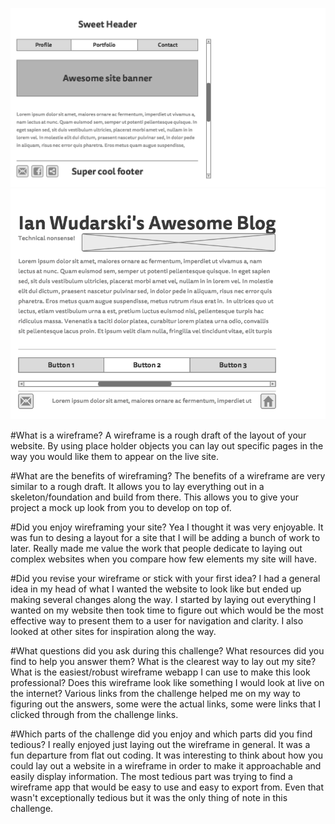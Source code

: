 ![alt text](https://github.com/Ianwaterski/phase-0/blob/master/week-2/imgs/1-Home.png "Home Wireframe")
![alt text](https://github.com/Ianwaterski/phase-0/blob/master/week-2/imgs/2-blog.png "Blog Wireframe")

#What is a wireframe?
A wireframe is a rough draft of the layout of your website.  By using place holder objects you can lay out specific pages in the way you would like them to appear on the live site.

#What are the benefits of wireframing?
The benefits of a wireframe are very similar to a rough draft.  It allows you to lay everything out in a skeleton/foundation and build from there.  This allows you to give your project a mock up look from you to develop on top of.

#Did you enjoy wireframing your site?
Yea I thought it was very enjoyable.  It was fun to desing a layout for a site that I will be adding a bunch of work to later.  Really made me value the work that people dedicate to laying out complex websites when you compare how few elements my site will have.

#Did you revise your wireframe or stick with your first idea?
I had a general idea in my head of what I wanted the website to look like but ended up making several changes along the way.  I started by laying out everything I wanted on my website then took time to figure out which would be the most effective way to present them to a user for navigation and clarity.  I also looked at other sites for inspiration along the way.

#What questions did you ask during this challenge? What resources did you find to help you answer them?
What is the clearest way to lay out my site? What is the easiest/robust wireframe webapp I can use to make this look professional? Does this wireframe look like something I would look at live on the internet?  Various links from the challenge helped me on my way to figuring out the answers, some were the actual links, some were links that I clicked through from the challenge links.

#Which parts of the challenge did you enjoy and which parts did you find tedious?
I really enjoyed just laying out the wireframe in general.  It was a fun departure from flat out coding.  It was interesting to think about how you could lay out a website in a wireframe in order to make it approachable and easily display information.  The most tedious part was trying to find a wireframe app that would be easy to use and easy to export from.  Even that wasn't exceptionally tedious but it was the only thing of note in this challenge.